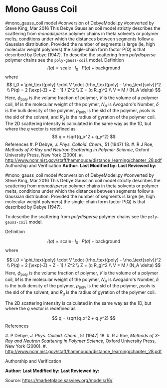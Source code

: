 # Mono Gauss Coil

#mono_gauss_coil model #conversion of DebyeModel.py #converted by Steve King, Mar 2016 This Debye Gaussian coil model strictly describes the scattering from *monodisperse* polymer chains in theta solvents or polymer melts, conditions under which the distances between segments follow a Gaussian distribution. Provided the number of segments is large (ie, high molecular weight polymers) the single-chain form factor P(Q) is that described by Debye (1947). To describe the scattering from *polydisperse* polymer chains see the `poly-gauss-coil` model. Definition $$  I(q) = \text{scale} \cdot I_0 \cdot P(q) + \text{background} $$ where $$  I_0 = \phi_\text{poly} \cdot V \cdot (\rho_\text{poly} - \rho_\text{solv})^2 \\ P(q) = 2 [\exp(-Z) + Z - 1] / Z^2 \\ Z = (q R_g)^2 \\ V = M / (N_A \delta) $$ Here, $\phi_\text{poly}$ is the volume fraction of polymer, $V$ is the volume of a polymer coil, *M* is the molecular weight of the polymer, $N_A$ is Avogadro's Number, $\delta$ is the bulk density of the polymer, $\rho_\text{poly}$ is the sld of the polymer, $\rho\text{solv}$ is the sld of the solvent, and $R_g$ is the radius of gyration of the polymer coil. The 2D scattering intensity is calculated in the same way as the 1D, but where the *q* vector is redefined as $$  q = \sqrt{q_x^2 + q_y^2} $$ References #.  P Debye, *J. Phys. Colloid. Chem.*, 51 (1947) 18. #.  R J Roe, *Methods of X-Ray and Neutron Scattering in Polymer Science*,     Oxford University Press, New York (2000). #.  http://www.ncnr.nist.gov/staff/hammouda/distance_learning/chapter_28.pdf Authorship and Verification **Author:** **Last Modified by:** **Last Reviewed by:**

#mono_gauss_coil model #conversion of DebyeModel.py #converted by Steve King, Mar 2016 This Debye Gaussian coil model strictly describes the scattering from *monodisperse* polymer chains in theta solvents or polymer melts, conditions under which the distances between segments follow a Gaussian distribution. Provided the number of segments is large (ie, high molecular weight polymers) the single-chain form factor P(Q) is that described by Debye (1947).

To describe the scattering from *polydisperse* polymer chains see the `poly-gauss-coil` model.

Definition

$$  I(q) = \text{scale} \cdot I_0 \cdot P(q) + \text{background} $$ where

$$  I_0 = \phi_\text{poly} \cdot V \cdot (\rho_\text{poly} - \rho_\text{solv})^2 \\ P(q) = 2 [\exp(-Z) + Z - 1] / Z^2 \\ Z = (q R_g)^2 \\ V = M / (N_A \delta) $$ Here, $\phi_\text{poly}$ is the volume fraction of polymer, $V$ is the volume of a polymer coil, *M* is the molecular weight of the polymer, $N_A$ is Avogadro's Number, $\delta$ is the bulk density of the polymer, $\rho_\text{poly}$ is the sld of the polymer, $\rho\text{solv}$ is the sld of the solvent, and $R_g$ is the radius of gyration of the polymer coil.

The 2D scattering intensity is calculated in the same way as the 1D, but where the *q* vector is redefined as

$$  q = \sqrt{q_x^2 + q_y^2} $$ References

#.  P Debye, *J. Phys. Colloid. Chem.*, 51 (1947) 18. #.  R J Roe, *Methods of X-Ray and Neutron Scattering in Polymer Science*,     Oxford University Press, New York (2000). #.  http://www.ncnr.nist.gov/staff/hammouda/distance_learning/chapter_28.pdf

Authorship and Verification

**Author:** **Last Modified by:** **Last Reviewed by:**

Source: https://marketplace.sasview.org/models/16/
